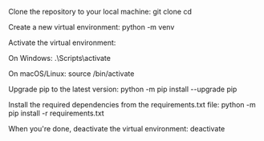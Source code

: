 Clone the repository to your local machine:
git clone <repository-url>
cd <repository-directory>

Create a new virtual environment:
python -m venv <env-name>

Activate the virtual environment:

On Windows:
.<env-name>\Scripts\activate

On macOS/Linux:
source <env-name>/bin/activate

Upgrade pip to the latest version:
python -m pip install --upgrade pip

Install the required dependencies from the requirements.txt file:
python -m pip install -r requirements.txt

When you're done, deactivate the virtual environment:
deactivate
